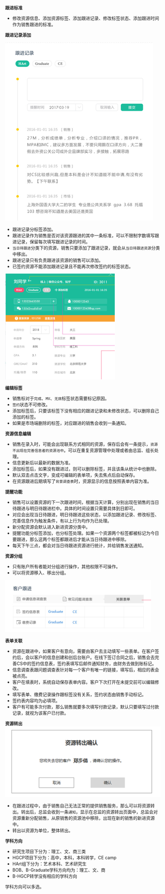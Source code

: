**跟进标准**

- 修改资源信息、添加资源标签、添加跟进记录、修改标签状态、添加跟进时间作为销售跟进的标准。

**跟进记录添加**

![](/assets/跟进.png)

* 跟进记录分标签添加。
* 跟进记录作为销售是否对该资源跟进的其中一条标准，可以不限制字数填写跟进记录，保留每次填写跟进记录的时间。
* `当日待跟进`分类下的资源，销售只要添加了跟进记录，就会从`当日待跟进资源`分类中移出。
* 跟进记录只有负责跟进该资源的销售可以添加。
* 已签约资源不能添加跟进记录且不能再次修改签约的标签状态。

![](/assets/信息编辑.png)

**编辑标签**

* 销售标对于`完成`、`MV`、`无效`标签状态需要标记原因。
* `签约`状态不可修改。
* 添加标签后，只要该标签下没有相应的跟进记录和未修改状态，可以删除自己添加的标签。
* 如果是市场端删除的标签，对应跟进的销售会收到一条通知。

**资源信息编辑**

* 销售在录入时，可能会出现联系方式相同的资源，保存后会有一条提示，`资源不出现在完善信息者的资源池中`。可以在重复资源管理中处理或者由总监、组长处理。
* 信息更新后以最新的数据为准。
* 添加标签后，如果没有跟进过，则可以删除标签，并且该条从统计中也删除。
* 默认双击点击文字，变成可编辑的表单项，失去焦点后自动保存。
* 在资源跟进后期填写了`背景调查表`时，资源显示的信息按照表单内容为准。

**提醒功能**

* 销售可以设置资源的下一次跟进时间，根据当天计算，分别出现在销售的当日待跟进与明日待跟进栏中。具体的时间设置只需要具体到日即可。
* 对应会出现当日待跟进，明日待跟进这些状态，以添加跟进记录、修改标签、完善信息作为触发条件，有以上行为均作为已处理。
* 新分配资源会默认进入新进资源分类中。
* 提醒功能分标签添加，也分标签处理。如果一个资源两个标签都被标记为今日要跟进，那么这两个标签都跟进后才能从当日待跟进中移除。
* 每天下午三点，都会对当日待跟进资源进行统计，并给销售发送通知。

**资源分组**

* 只有账户所有者能对分组进行操作，其他权限不可操作。
* 可以将资源移入、移出分组。

![](/assets/跟进表.png)

**表单关联**

* 资源在跟进中，如果客户有意向，需要由客户去主动填写一些表单。在客户签约后，会以客户的信息创建和创后台账户。在线下签订合同之后，销售会去完善CS中的签约信息表，签约表填写后邮件通知财务，由财务去做到账标记。
* 信息调查表跟问题调查表针对每一个客户有唯一的链接，填写后，相应的表会被点亮。
* 客户在填表时，系统自动保存表单内容。客户下次打开在未提交前可以编辑修改。
* 填写表单、缴费记录操作跟标签没有关系，签约状态由销售手动标记。
* 签约表内容均为必填项。
* 客户有可能多次付款，那么销售就要多次填写付款记录，默认只要填写过付款记录，就视为该客户已付款。

**资源转出**  
![](/assets/资源转出二次确认.png)

* 在跟进过程中，由于销售自己无法正常的提供销售服务，那么可以将资源转出。转出后，总监会收到一条`通知`，显示在总监的资源转出页面中，总监会对资源重新分配销售，从原销售的资源池中移除，出现在新的销售的新进资源中。
* 转出以资源为单位，整体转出。

**学科方向**

* 研究生项目下分为：理工、文、商三类
* HGCP项目下分为：高中，本科，本科转学，CE camp
* HArt组下分为：艺术本科、艺术研究生
* BOB、B-Graduate学科方向均为：理工、文、商
* B-HGCP转学没有相应的学科方向

学科方向可以多选。






